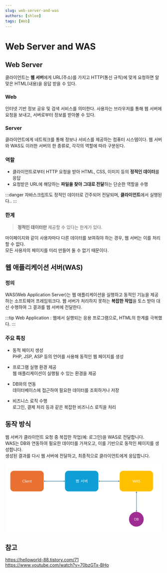 ```yaml
---
slug: web-server-and-was
authors: [shlee]
tags: [Web]
---
```


# Web Server and WAS

## Web Server

클라이언트는 **웹 서버**에게 URL(주소)를 가지고 HTTP(통신 규칙)에 맞게 요청하면 알맞은 HTML(내용)을 응답 받을 수 있다.

<!-- truncate -->

### Web

인터넷 기반 정보 공유 및 검색 서비스를 의미한다. 사용자는 브라우저를 통해 웹 서버에 요청을 보내고, 서버로부터 정보를 받아볼 수 있다.

### Server

클라이언트에게 네트워크를 통해 정보나 서비스를 제공하는 컴퓨터 시스템이다. 웹 서버와 WAS도 이러한 서버의 한 종류로, 각각의 역할에 따라 구분된다.

### 역할

- 클라이언트로부터 HTTP 요청을 받아 HTML, CSS, 이미지 등의 **정적인 데이터**를 응답
- 요청받은 URL에 해당하는 **파일을 찾아 그대로 전달**하는 단순한 역할을 수행

:::danger
자바스크립트도 정적인 데이터로 간주되어 전달되며, **클라이언트**에서 실행된다..
:::

### 한계

> **정적인 데이터만** 제공할 수 있다는 한계가 있다.

마이페이지와 같이 사용자마다 다른 데이터를 보여줘야 하는 경우, 웹 서버는 이를 처리할 수 없다.  
모든 사용자의 페이지를 미리 만들어 둘 수 없기 때문이다.

## 웹 애플리케이션 서버(WAS)

### 정의

WAS(Web Application Server)는 웹 애플리케이션을 실행하고 동적인 기능을 제공하는 소프트웨어 프레임워크다. 웹 서버가 처리하지 못하는 **복잡한 작업**을 토스 받아 대신 수행하여 그 결과를 웹 서버에 전달한다.

:::tip
Web Application : 웹에서 실행되는 응용 프로그램으로, HTML의 한계를 극복했다.
:::

### 주요 특징

- 동적 페이지 생성  
  PHP, JSP, ASP 등의 언어를 사용해 동적인 웹 페이지를 생성

- 프로그램 실행 환경 제공  
  웹 애플리케이션이 실행될 수 있는 환경을 제공

- DB와의 연동  
  데이터베이스에 접근하여 필요한 데이터를 조회하거나 저장

- 비즈니스 로직 수행  
  로그인, 결제 처리 등과 같은 복잡한 비즈니스 로직을 처리

## 동작 방식

웹 서버가 클라이언트 요청 중 복잡한 작업(예: 로그인)을 WAS로 전달합니다.  
WAS는 DB와 연동하여 필요한 데이터를 가져오고, 이를 기반으로 동적인 페이지를 생성합니다.  
생성된 결과를 다시 웹 서버에 전달하고, 최종적으로 클라이언트에게 응답합니다.

![alt text](image-2.png)

## 참고

https://helloworld-88.tistory.com/71  
https://www.youtube.com/watch?v=70bzGTx-BHo
